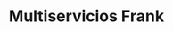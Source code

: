 ---
title: "Multiservicios Frank"
url: /barrio-las-palmeras/multiservicios-frank/
shop: reparación de automóviles
---